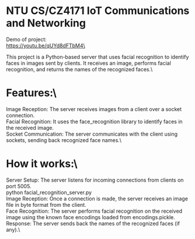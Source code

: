 # NTU CS/CZ4171 IoT Communications and Networking

Demo of project:\
https://youtu.be/qUYd8dFTbM4\

This project is a Python-based server that uses facial recognition to identify faces in images sent by clients. It receives an image, performs facial recognition, and returns the names of the recognized faces.\

# Features:\
Image Reception: The server receives images from a client over a socket connection.\
Facial Recognition: It uses the face_recognition library to identify faces in the received image.\
Socket Communication: The server communicates with the client using sockets, sending back recognized face names.\

# How it works:\
Server Setup: The server listens for incoming connections from clients on port 5005.\
python facial_recognition_server.py\
Image Reception: Once a connection is made, the server receives an image file in byte format from the client.\
Face Recognition: The server performs facial recognition on the received image using the known face encodings loaded from encodings.pickle.\
Response: The server sends back the names of the recognized faces (if any).\
